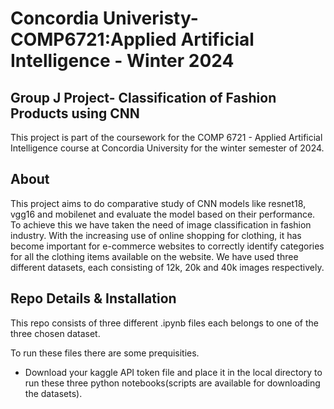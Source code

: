 # Concordia Univeristy-COMP6721:Applied Artificial Intelligence - Winter 2024 

## Group J Project- Classification of Fashion Products using CNN 

This project is part of the coursework for the COMP 6721 - Applied Artificial Intelligence course at Concordia University for the winter semester of 2024.
    
## About

This project aims to do comparative study of CNN models like resnet18, vgg16 and mobilenet and evaluate the model based on their performance. 
To achieve this we have taken the need of image classification in fashion industry. With the increasing use of online shopping for clothing, it has become important for e-commerce websites to correctly identify categories for all the clothing items available on the website.
We have used three different datasets, each consisting of 12k, 20k and 40k images respectively.

## Repo Details & Installation

This repo consists of three different .ipynb files each belongs to one of the three chosen dataset.

To run these files there are some prequisities.

- Download your kaggle API token file and place it in the local directory to run these three python notebooks(scripts are available for downloading the datasets).






